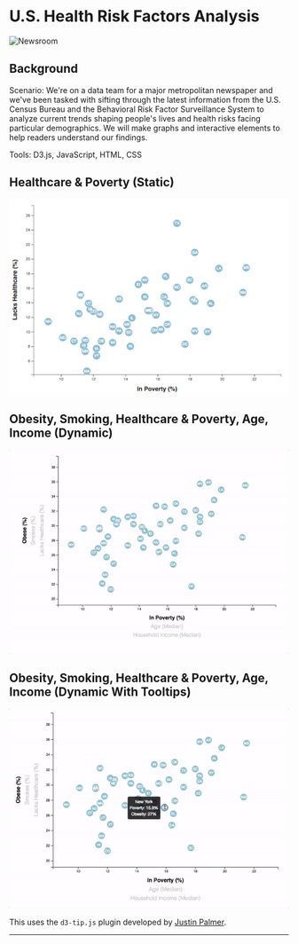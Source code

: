 # U.S. Health Risk Factors Analysis

![Newsroom](https://media.giphy.com/media/v2xIous7mnEYg/giphy.gif)

## Background

Scenario: We're on a data team for a major metropolitan newspaper and we've been tasked with sifting through the latest information from the U.S. Census Bureau and the Behavioral Risk Factor Surveillance System to analyze current trends shaping people's lives and health risks facing particular demographics. We will make graphs and interactive elements to help readers understand our findings.

Tools: D3.js, JavaScript, HTML, CSS

## Healthcare & Poverty (Static)

![4-scatter](Images/4-scatter.jpg)

## Obesity, Smoking, Healthcare & Poverty, Age, Income (Dynamic)

![7-animated-scatter](Images/7-animated-scatter.gif)

## Obesity, Smoking, Healthcare & Poverty, Age, Income (Dynamic With Tooltips) 

![8-tooltip](Images/8-tooltip.gif)

This uses the `d3-tip.js` plugin developed by [Justin Palmer](https://github.com/Caged).

- - -

